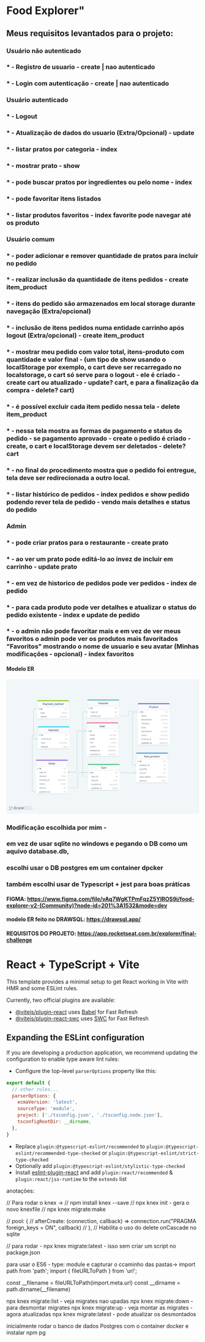 # Food Explorer"

## Meus requisitos levantados para o projeto:

### Usuário não autenticado
### * - Registro de usuario - create | nao autenticado
### * - Login com autenticação - create | nao autenticado

### Usuário autenticado
### * - Logout
### * - Atualização de dados do usuario (Extra/Opcional) - update
### * - listar pratos por categoria - index
### * - mostrar prato - show
### * - pode buscar pratos por ingredientes ou pelo nome - index
### * - pode favoritar itens listados
### * - listar produtos favoritos - index favorite pode navegar até os produto

### Usuário comum

### * - poder adicionar e remover quantidade de pratos para incluir no pedido
### * - realizar inclusão da quantidade de itens pedidos - create item_product
### * - itens do pedido são armazenados em local storage durante navegação (Extra/opcional)
### * - inclusão de itens pedidos numa entidade carrinho após logout (Extra/opcional) - create item_product
### * - mostrar meu pedido com valor total, itens-produto com quantidade e valor final - (um tipo de show usando o localStorage por exemplo, o cart deve ser recarregado no localstorage, o cart só serve para o logout - ele é criado - create cart ou atualizado - update? cart, e para a finalização da compra - delete? cart)
### * - é possível excluir cada item pedido nessa tela - delete item_product
### * - nessa tela mostra as formas de pagamento e status do pedido - se pagamento aprovado - create o pedido é criado - create, o cart e localStorage devem ser deletados - delete? cart
### * - no final do procedimento mostra que o pedido foi entregue, tela deve ser redirecionada a outro local.
### * - listar histórico de pedidos - index pedidos e show pedido podendo rever tela de pedido - vendo mais detalhes e status do pedido

### Admin
### * - pode criar pratos para o restaurante - create prato
### * - ao ver um prato pode editá-lo ao invez de incluir em carrinho - update prato
### * - em vez de historico de pedidos pode ver pedidos - index de pedido
### * - para cada produto pode ver detalhes e atualizar o status do pedido existente - index e update de pedido
### * - o admin não pode favoritar mais e em vez de ver meus favoritos o admin pode ver os produtos mais favoritados "Favoritos" mostrando o nome de usuario e seu avatar (Minhas modificações - opcional) - index favoritos


#### Modelo ER
![modelo er](./ER.png)

### Modificação escolhida por mim -
### em vez de usar sqlite no windows e pegando o DB como um aquivo database.db, 
### escolhi usar o DB postgres em um container dpcker
### também escolhi usar de Typescript + jest para boas práticas

#### FIGMA: https://www.figma.com/file/vAq7WgKTPmFqzZ5YIROS9i/food-explorer-v2-(Community)?node-id=201%3A1532&mode=dev
#### modelo ER feito no DRAWSQL: https://drawsql.app/


#### REQUISITOS DO PROJETO: https://app.rocketseat.com.br/explorer/final-challenge

# React + TypeScript + Vite

This template provides a minimal setup to get React working in Vite with HMR and some ESLint rules.

Currently, two official plugins are available:

- [@vitejs/plugin-react](https://github.com/vitejs/vite-plugin-react/blob/main/packages/plugin-react/README.md) uses [Babel](https://babeljs.io/) for Fast Refresh
- [@vitejs/plugin-react-swc](https://github.com/vitejs/vite-plugin-react-swc) uses [SWC](https://swc.rs/) for Fast Refresh

## Expanding the ESLint configuration

If you are developing a production application, we recommend updating the configuration to enable type aware lint rules:

- Configure the top-level `parserOptions` property like this:

```js
export default {
  // other rules...
  parserOptions: {
    ecmaVersion: 'latest',
    sourceType: 'module',
    project: ['./tsconfig.json', './tsconfig.node.json'],
    tsconfigRootDir: __dirname,
  },
}
```

- Replace `plugin:@typescript-eslint/recommended` to `plugin:@typescript-eslint/recommended-type-checked` or `plugin:@typescript-eslint/strict-type-checked`
- Optionally add `plugin:@typescript-eslint/stylistic-type-checked`
- Install [eslint-plugin-react](https://github.com/jsx-eslint/eslint-plugin-react) and add `plugin:react/recommended` & `plugin:react/jsx-runtime` to the `extends` list


anotações:

// Para rodar o knex ->
// npm install knex --save
// npx knex init - gera o novo knexfile
// npx knex migrate:make <nome da migration>

// pool: {
//   afterCreate: (connection, callback) => connection.run("PRAGMA foreign_keys = ON", callback)
// },
// Habilita o uso do delete onCascade no sqlite

// para rodar - npx knex migrate:latest - isso sem criar um script no package.json

para usar o ES6 - type: module e capturar o ccaminho das pastas->
import path from 'path';
import { fileURLToPath } from 'url';

const __filename = fileURLToPath(import.meta.url)
const __dirname = path.dirname(__filename)

npx knex migrate:list - veja migrates nao upadas
npx knex migrate:down <nome> - para desmontar migrates
npx knex migrate:up - veja montar as migrates - agora atualizadas
npx knex migrate:latest - pode atualizar os desmontados

inicialmente rodar o banco de dados Postgres com o container docker e instalar npm pg 